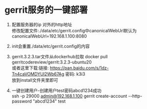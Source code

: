 
# gerrit服务的一键部署  

1. 配置服务器的ip 对外的http地址  
    修改配置文件:./data/etc/gerrit.config中canonicalWebUrl默认为canonicalWebUrl=192.168.1.100:8080  

2. init会重置./data/etc/gerrit.config的内容

3. gerrit.3.2.3.tar文件从dockerhub拉取
    docker pull gerritcodereview/gerrit:3.2.3-ubuntu20  
    或者这里下载:链接: https://pan.baidu.com/s/1dz-Tn4caVOMDYUl2Wb67Ag  密码: k3i3  
    放到install文件夹里即可  

4. 一键创建用户-创建用户test密码abcd1234成功  
    ssh -p 29000 admin@192.168.1.100 gerrit create-account --http-password "abcd1234"  test  

